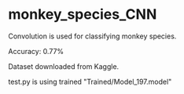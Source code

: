 # monkey_species_CNN

Convolution is used for classifying monkey species.

Accuracy: 0.77%

Dataset downloaded from Kaggle.

test.py is using trained "Trained/Model_197.model"
